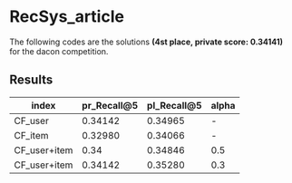 # RecSys_article

The following codes are the solutions **(4st place, private score: 0.34141)** for the dacon competition.

## Results

| index        | pr_Recall@5 | pl_Recall@5 | alpha |
|--------------|-------------|-------------|-------|
| CF_user      | 0.34142     | 0.34965     | -     |
| CF_item      | 0.32980     | 0.34066     | -     |
| CF_user+item | 0.34        | 0.34846     | 0.5   |
| CF_user+item | 0.34142     | 0.35280     | 0.3   |
